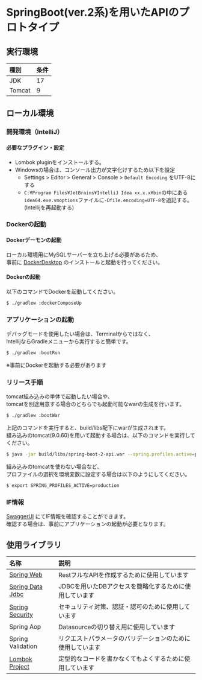 # SpringBoot(ver.2系)を用いたAPIのプロトタイプ

## 実行環境
| 種別                    | 条件   |
|:-----------------------|:-----|
| JDK                    | 17   |
| Tomcat                 | 9    |

## ローカル環境

### 開発環境（IntelliJ）

#### 必要なプラグイン・設定
- Lombok pluginをインストールする。
- Windowsの場合は、コンソール出力が文字化けするため以下を設定
  - Settings > Editor > General > Console > `Default Encoding` をUTF-8にする
  - `C:¥Program Files¥JetBrains¥IntelliJ Idea xx.x.x¥bin`の中にある`idea64.exe.vmoptions`ファイルに`-Dfile.encoding=UTF-8`を追記する。(Intellijを再起動する)

### Dockerの起動
#### Dockerデーモンの起動
ローカル環境用にMySQLサーバーを立ち上げる必要があるため、  
事前に [DockerDesktop](https://docs.docker.com/get-docker/) のインストールと起動を行ってください。  

#### Dockerの起動
以下のコマンドでDockerを起動してください。
```bash
$ ./gradlew :dockerComposeUp
```

### アプリケーションの起動
デバッグモードを使用したい場合は、Terminalからではなく、  
IntellijならGradleメニューから実行すると簡単です。
```bash
$ ./gradlew :bootRun
```
※事前にDockerを起動する必要があります

### リリース手順
tomcat組み込みの単体で起動したい場合や、  
tomcatを別途用意する場合のどちらでも起動可能なwarの生成を行います。
```bash
$ ./gradlew :bootWar
```
上記のコマンドを実行すると、build/libs配下にwarが生成されます。  
組み込みのtomcat(9.0.60)を用いて起動する場合は、以下のコマンドを実行してください。
```bash
$ java -jar build/libs/spring-boot-2-api.war --spring.profiles.active=production
```
組み込みのtomcatを使わない場合など、  
プロファイルの選択を環境変数に設定する場合は以下のようにしてください。  
```bash
$ export SPRING_PROFILES_ACTIVE=production
```

### IF情報
[SwaggerUI](http://localhost:8080/swagger-ui/index.html?configUrl=/v3/api-docs/swagger-config) にてIF情報を確認することができます。  
確認する場合は、事前にアプリケーションの起動が必要となります。

## 使用ライブラリ

| 名称                                                                                           | 説明                             |
|:---------------------------------------------------------------------------------------------|:-------------------------------|
| [Spring Web](https://spring.io/guides/gs/serving-web-content/)                               | RestフルなAPIを作成するために使用しています      |
| [Spring Data Jdbc](https://spring.pleiades.io/spring-data/jdbc/docs/current/reference/html/) | JDBCを用いたDBアクセスを簡略化するために使用しています |
| [Spring Security](https://projects.spring.io/spring-security/)                               | セキュリティ対策、認証・認可のために使用しています      |
| Spring Aop                                                                                   | Datasourceの切り替え用に使用しています       |
| Spring Validation                                                                            | リクエストパラメータのバリデーションのために使用しています  |
| [Lombok Project](https://projectlombok.org/)                                                 | 定型的なコードを書かなくてもよくするために使用しています   |
